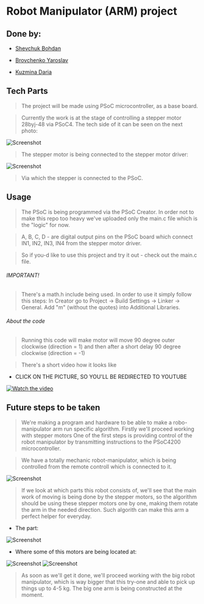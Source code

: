# Robot Manipulator (ARM) project

## Done by:
* [Shevchuk Bohdan](https://github.com/shevdan)
 
* [Brovchenko Yaroslav](https://github.com/firstgenius)

* [Kuzmina Daria](https://github.com/ivddorrka)

## Tech Parts

> The project will be made using PSoC microcontroller, as a base board. 

> Currently the work is at the stage of controlling a stepper motor 28byj-48 via PSoC4. The tech side of it can be seen on the next photo: 

![Screenshot](img/system.jpg)

> The stepper motor is being connected to the stepper motor driver:

![Screenshot](img/for_stepper.jpg)

> Via which the stepper is connected to the PSoC. 

## Usage

> The PSoC is being programmed via the PSoC Creator. In order not to make this repo too heavy we've uploaded only the main.c file which is the "logic" for now. 

> A, B, C, D - are digital output pins on the PSoC board which connect IN1, IN2, IN3, IN4 from the stepper motor driver.

> So if you-d like to use this project and try it out - check out the main.c file.

###### IMPORTANT!

> There's a math.h include being used. In order to use it simply follow this steps: 
> In Creator go to Project -> Build Settings -> Linker -> General. Add "m" (without the quotes) into Additional Libraries.

###### About the code 

> Running this code will make motor will move 90 degree outer clockwise (direction = 1) and then after a short delay 90 degree clockwise (direction = -1)

> There's a short video how it looks like 
* CLICK ON THE PICTURE, SO YOU'LL BE REDIRECTED TO YOUTUBE 

[![Watch the video](img/system.jpg)](https://www.youtube.com/watch?v=cE127sNU3uk)



## Future steps to be taken 

> We're making a program and hardware to be able to make a robo-manipulator arm run specific algorithm. Firstly we'll proceed working with stepper motors 
> One of the first steps is providing control of the robot manipulator by transmitting instructions to the PSoC4200 microcontroller.

> We have a totally mechanic robot-manipulator, which is being controlled from the remote controll which is connected to it.

![Screenshot](img/full_size.jpg)

> If we look at which parts this robot consists of, we'll see that the main work of moving is being done by the stepper motors, so the algorithm should be using these stepper motors one by one, making them rotate the arm in the needed direction. Such algorith can make this arm a perfect helper for everyday. 

* The part:

![Screenshot](img/parts.jpg)

* Where some of this motors are being located at:

![Screenshot](img/blocks.jpg)
![Screenshot](img/arm_upper.jpg)

> As soon as we'll get it done, we'll proceed working with the big robot manipulator, which is way bigger that this try-one and able to pick up things up to 4-5 kg. The big one arm is being constructed at the moment. 

